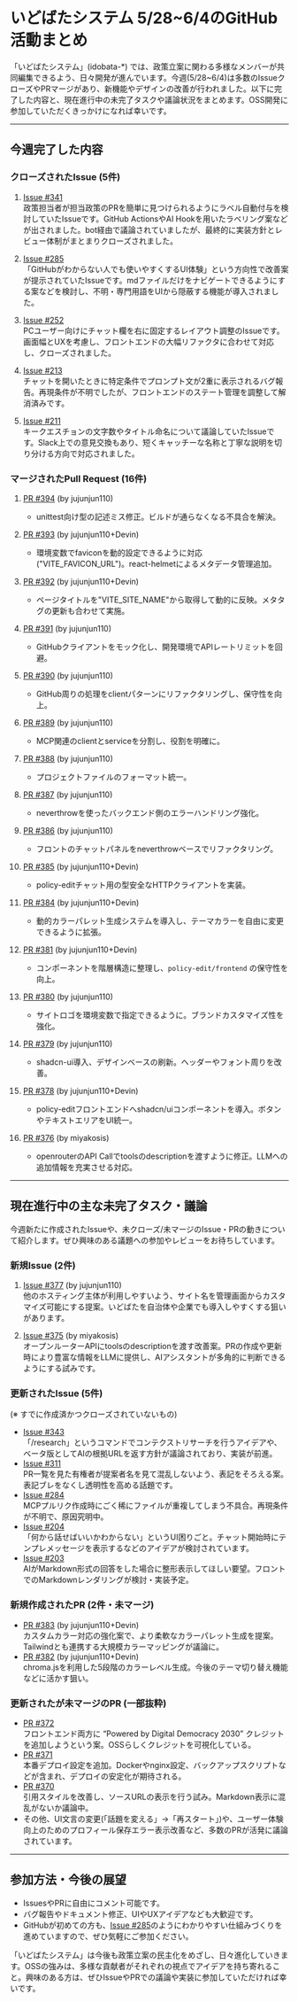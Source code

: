 # いどばたシステム 5/28~6/4のGitHub活動まとめ

「いどばたシステム」(idobata-*) では、政策立案に関わる多様なメンバーが共同編集できるよう、日々開発が進んでいます。今週(5/28~6/4)は多数のIssueクローズやPRマージがあり、新機能やデザインの改善が行われました。以下に完了した内容と、現在進行中の未完了タスクや議論状況をまとめます。OSS開発に参加していただくきっかけになれば幸いです。

---

## 今週完了した内容

### クローズされたIssue (5件)

1. [Issue #341](https://github.com/digitaldemocracy2030/idobata/issues/341)  
   政策担当者が担当政策のPRを簡単に見つけられるようにラベル自動付与を検討していたIssueです。GitHub ActionsやAI Hookを用いたラベリング案などが出されました。bot経由で議論されていましたが、最終的に実装方針とレビュー体制がまとまりクローズされました。

2. [Issue #285](https://github.com/digitaldemocracy2030/idobata/issues/285)  
   「GitHubがわからない人でも使いやすくするUI体験」という方向性で改善案が提示されていたIssueです。mdファイルだけをナビゲートできるようにする案などを検討し、不明・専門用語をUIから隠蔽する機能が導入されました。

3. [Issue #252](https://github.com/digitaldemocracy2030/idobata/issues/252)  
   PCユーザー向けにチャット欄を右に固定するレイアウト調整のIssueです。画面幅とUXを考慮し、フロントエンドの大幅リファクタに合わせて対応し、クローズされました。

4. [Issue #213](https://github.com/digitaldemocracy2030/idobata/issues/213)  
   チャットを開いたときに特定条件でプロンプト文が2重に表示されるバグ報告。再現条件が不明でしたが、フロントエンドのステート管理を調整して解消済みです。

5. [Issue #211](https://github.com/digitaldemocracy2030/idobata/issues/211)  
   キークエスチョンの文字数やタイトル命名について議論していたIssueです。Slack上での意見交換もあり、短くキャッチーな名称と丁寧な説明を切り分ける方向で対応されました。

### マージされたPull Request (16件)

1. [PR #394](https://github.com/digitaldemocracy2030/idobata/pull/394) (by jujunjun110)  
   - unittest向け型の記述ミス修正。ビルドが通らなくなる不具合を解決。  

2. [PR #393](https://github.com/digitaldemocracy2030/idobata/pull/393) (by jujunjun110+Devin)  
   - 環境変数でfaviconを動的設定できるように対応("VITE_FAVICON_URL")。react-helmetによるメタデータ管理追加。  

3. [PR #392](https://github.com/digitaldemocracy2030/idobata/pull/392) (by jujunjun110+Devin)  
   - ページタイトルを"VITE_SITE_NAME"から取得して動的に反映。メタタグの更新も合わせて実施。  

4. [PR #391](https://github.com/digitaldemocracy2030/idobata/pull/391) (by jujunjun110)  
   - GitHubクライアントをモック化し、開発環境でAPIレートリミットを回避。  

5. [PR #390](https://github.com/digitaldemocracy2030/idobata/pull/390) (by jujunjun110)  
   - GitHub周りの処理をclientパターンにリファクタリングし、保守性を向上。  

6. [PR #389](https://github.com/digitaldemocracy2030/idobata/pull/389) (by jujunjun110)  
   - MCP関連のclientとserviceを分割し、役割を明確に。  

7. [PR #388](https://github.com/digitaldemocracy2030/idobata/pull/388) (by jujunjun110)  
   - プロジェクトファイルのフォーマット統一。  

8. [PR #387](https://github.com/digitaldemocracy2030/idobata/pull/387) (by jujunjun110)  
   - neverthrowを使ったバックエンド側のエラーハンドリング強化。  

9. [PR #386](https://github.com/digitaldemocracy2030/idobata/pull/386) (by jujunjun110)  
   - フロントのチャットパネルをneverthrowベースでリファクタリング。  

10. [PR #385](https://github.com/digitaldemocracy2030/idobata/pull/385) (by jujunjun110+Devin)  
    - policy-editチャット用の型安全なHTTPクライアントを実装。  

11. [PR #384](https://github.com/digitaldemocracy2030/idobata/pull/384) (by jujunjun110+Devin)  
    - 動的カラーパレット生成システムを導入し、テーマカラーを自由に変更できるように拡張。  

12. [PR #381](https://github.com/digitaldemocracy2030/idobata/pull/381) (by jujunjun110+Devin)  
    - コンポーネントを階層構造に整理し、`policy-edit/frontend` の保守性を向上。  

13. [PR #380](https://github.com/digitaldemocracy2030/idobata/pull/380) (by jujunjun110)  
    - サイトロゴを環境変数で指定できるように。ブランドカスタマイズ性を強化。  

14. [PR #379](https://github.com/digitaldemocracy2030/idobata/pull/379) (by jujunjun110)  
    - shadcn-ui導入、デザインベースの刷新。ヘッダーやフォント周りを改善。  

15. [PR #378](https://github.com/digitaldemocracy2030/idobata/pull/378) (by jujunjun110+Devin)  
    - policy-editフロントエンドへshadcn/uiコンポーネントを導入。ボタンやテキストエリアをUI統一。  

16. [PR #376](https://github.com/digitaldemocracy2030/idobata/pull/376) (by miyakosis)  
    - openrouterのAPI Callでtoolsのdescriptionを渡すように修正。LLMへの追加情報を充実させる対応。  

---

## 現在進行中の主な未完了タスク・議論

今週新たに作成されたIssueや、未クローズ/未マージのIssue・PRの動きについて紹介します。ぜひ興味のある議題への参加やレビューをお待ちしています。

### 新規Issue (2件)

1. [Issue #377](https://github.com/digitaldemocracy2030/idobata/issues/377) (by jujunjun110)  
   他のホスティング主体が利用しやすいよう、サイト名を管理画面からカスタマイズ可能にする提案。いどばたを自治体や企業でも導入しやすくする狙いがあります。  
   
2. [Issue #375](https://github.com/digitaldemocracy2030/idobata/issues/375) (by miyakosis)  
   オープンルーターAPIにtoolsのdescriptionを渡す改善案。PRの作成や更新時により豊富な情報をLLMに提供し、AIアシスタントが多角的に判断できるようにする試みです。

### 更新されたIssue (5件)
(※ すでに作成済かつクローズされていないもの)

- [Issue #343](https://github.com/digitaldemocracy2030/idobata/issues/343)  
  「/research」というコマンドでコンテクストリサーチを行うアイデアや、ベータ版としてAIの根拠URLを返す方針が議論されており、実装が前進。 
- [Issue #311](https://github.com/digitaldemocracy2030/idobata/issues/311)  
  PR一覧を見た有権者が提案者名を見て混乱しないよう、表記をそろえる案。表記ブレをなくし透明性を高める話題です。  
- [Issue #284](https://github.com/digitaldemocracy2030/idobata/issues/284)  
  MCPプルリク作成時にごく稀にファイルが重複してしまう不具合。再現条件が不明で、原因究明中。  
- [Issue #204](https://github.com/digitaldemocracy2030/idobata/issues/204)  
  「何から話せばいいかわからない」というUI困りごと。チャット開始時にテンプレメッセージを表示するなどのアイデアが検討されています。  
- [Issue #203](https://github.com/digitaldemocracy2030/idobata/issues/203)  
  AIがMarkdown形式の回答をした場合に整形表示してほしい要望。フロントでのMarkdownレンダリングが検討・実装予定。

### 新規作成されたPR (2件・未マージ)

- [PR #383](https://github.com/digitaldemocracy2030/idobata/pull/383) (by jujunjun110+Devin)  
  カスタムカラー対応の強化案で、より柔軟なカラーパレット生成を提案。Tailwindとも連携する大規模カラーマッピングが議論に。  
- [PR #382](https://github.com/digitaldemocracy2030/idobata/pull/382) (by jujunjun110+Devin)  
  chroma.jsを利用した5段階のカラーレベル生成。今後のテーマ切り替え機能などに活かす狙い。

### 更新されたが未マージのPR (一部抜粋)

- [PR #372](https://github.com/digitaldemocracy2030/idobata/pull/372)  
  フロントエンド両方に “Powered by Digital Democracy 2030” クレジットを追加しようという案。OSSらしくクレジットを可視化している。  
- [PR #371](https://github.com/digitaldemocracy2030/idobata/pull/371)  
  本番デプロイ設定を追加。Dockerやnginx設定、バックアップスクリプトなどが含まれ、デプロイの安定化が期待される。  
- [PR #370](https://github.com/digitaldemocracy2030/idobata/pull/370)  
  引用スタイルを改善し、ソースURLの表示を行う試み。Markdown表示に混乱がないか議論中。  
- その他、UI文言の変更(「話題を変える」→「再スタート」)や、ユーザー体験向上のためのプロフィール保存エラー表示改善など、多数のPRが活発に議論されています。

---

## 参加方法・今後の展望

- IssuesやPRに自由にコメント可能です。
- バグ報告やドキュメント修正、UIやUXアイデアなども大歓迎です。
- GitHubが初めての方も、[Issue #285](https://github.com/digitaldemocracy2030/idobata/issues/285)のようにわかりやすい仕組みづくりを進めていますので、ぜひ気軽にご参加ください。

「いどばたシステム」は今後も政策立案の民主化をめざし、日々進化していきます。OSSの強みは、多様な貢献者がそれぞれの視点でアイデアを持ち寄れること。興味のある方は、ぜひIssueやPRでの議論や実装に参加していただければ幸いです。  